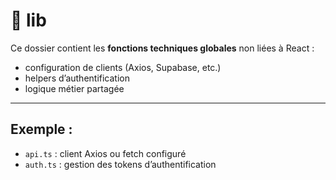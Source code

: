# 📁 lib

Ce dossier contient les **fonctions techniques globales** non liées à React :

- configuration de clients (Axios, Supabase, etc.)
- helpers d’authentification
- logique métier partagée

---

## Exemple :

- `api.ts` : client Axios ou fetch configuré
- `auth.ts` : gestion des tokens d’authentification
